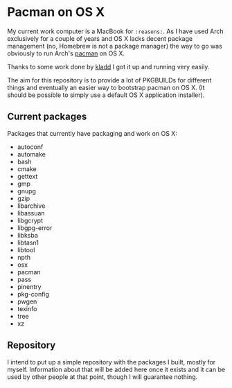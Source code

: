Pacman on OS X
==============

My current work computer is a MacBook for `:reasons:`. As I have used
Arch exclusively for a couple of years and OS X lacks decent package management (no,
Homebrew is not a package manager) the way to go was obviously to run Arch's
[pacman][] on OS X.

Thanks to some work done by [kladd][] I got it up and running very easily.

The aim for this repository is to provide a lot of PKGBUILDs for different
things and eventually an easier way to bootstrap pacman on OS X. (It should
be possible to simply use a default OS X application installer).

## Current packages

Packages that currently have packaging and work on OS X:

* autoconf
* automake
* bash
* cmake
* gettext
* gmp
* gnupg
* gzip
* libarchive
* libassuan
* libgcrypt
* libgpg-error
* libksba
* libtasn1
* libtool
* npth
* osx
* pacman
* pass
* pinentry
* pkg-config
* pwgen
* texinfo
* tree
* xz

## Repository

I intend to put up a simple repository with the packages I built, mostly
for myself. Information about that will be added here once it exists and
it can be used by other people at that point, though I will guarantee
nothing.

[pacman]: https://www.archlinux.org/pacman/
[kladd]: https://github.com/kladd/pacman-osx
